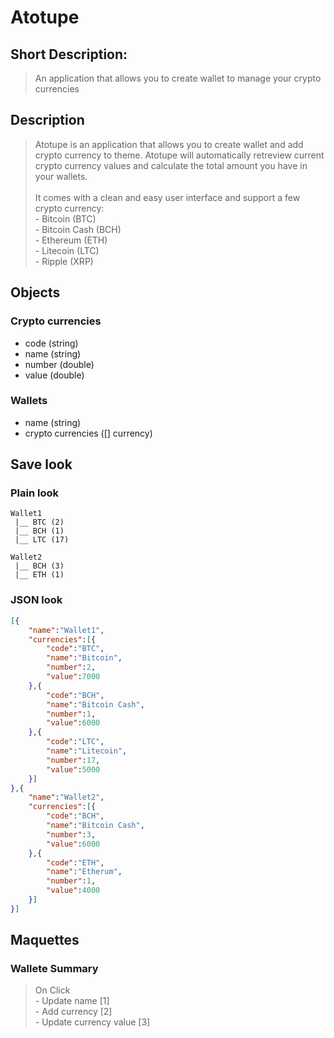 # Atotupe

## Short Description: 
> An application that allows you to create wallet to manage your crypto currencies

## Description
> Atotupe is an application that allows you to create wallet and add crypto currency to theme. 
Atotupe will automatically retreview current crypto currency values and calculate the total amount you have in your wallets.
\
\
It comes with a clean and easy user interface and support a few crypto currency: 
\
\- Bitcoin (BTC)
\
\- Bitcoin Cash (BCH)
\
\- Ethereum (ETH)
\
\- Litecoin (LTC)
\
\- Ripple (XRP)

## Objects
### Crypto currencies 
 - code (string)
 - name (string)
 - number (double)
 - value (double)
### Wallets
 - name (string)
 - crypto currencies ([] currency)

 ## Save look
 ### Plain look
 ```
 Wallet1
  |__ BTC (2)
  |__ BCH (1)
  |__ LTC (17)

Wallet2
  |__ BCH (3)
  |__ ETH (1)
```
### JSON look
```json
[{
    "name":"Wallet1",
    "currencies":[{
        "code":"BTC",
        "name":"Bitcoin",
        "number":2,
        "value":7000
    },{
        "code":"BCH",
        "name":"Bitcoin Cash",
        "number":1,
        "value":6000
    },{
        "code":"LTC",
        "name":"Litecoin",
        "number":17,
        "value":5000
    }]
},{
    "name":"Wallet2",
    "currencies":[{
        "code":"BCH",
        "name":"Bitcoin Cash",
        "number":3,
        "value":6000
    },{
        "code":"ETH",
        "name":"Etherum",
        "number":1,
        "value":4000
    }]
}]
```

## Maquettes
### Wallete Summary
> On Click
\
\- Update name [1]
\
\- Add currency [2]
\
\- Update currency value [3]